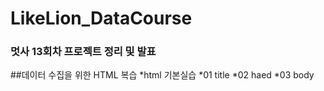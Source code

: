 # LikeLion_DataCourse
### 멋사 13회차 프로젝트 정리 및 발표

##데이터 수집을 위한 HTML 복습
  *html 기본실습
    *01 title
    *02 haed
    *03 body
